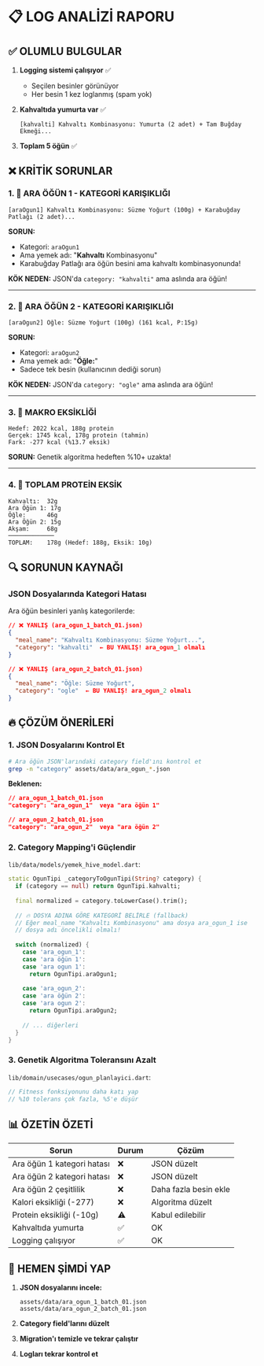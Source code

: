 # 📋 LOG ANALİZİ RAPORU

## ✅ OLUMLU BULGULAR

1. **Logging sistemi çalışıyor** ✅
   - Seçilen besinler görünüyor
   - Her besin 1 kez loglanmış (spam yok)

2. **Kahvaltıda yumurta var** ✅
   ```
   [kahvalti] Kahvaltı Kombinasyonu: Yumurta (2 adet) + Tam Buğday Ekmeği...
   ```

3. **Toplam 5 öğün** ✅

## ❌ KRİTİK SORUNLAR

### 1. 🔴 ARA ÖĞÜN 1 - KATEGORİ KARIŞIKLIĞI

```
[araOgun1] Kahvaltı Kombinasyonu: Süzme Yoğurt (100g) + Karabuğday Patlağı (2 adet)...
```

**SORUN:** 
- Kategori: `araOgun1` 
- Ama yemek adı: "**Kahvaltı** Kombinasyonu"
- Karabuğday Patlağı ara öğün besini ama kahvaltı kombinasyonunda!

**KÖK NEDEN:** JSON'da `category: "kahvalti"` ama aslında ara öğün!

---

### 2. 🔴 ARA ÖĞÜN 2 - KATEGORİ KARIŞIKLIĞI

```
[araOgun2] Öğle: Süzme Yoğurt (100g) (161 kcal, P:15g)
```

**SORUN:**
- Kategori: `araOgun2`
- Ama yemek adı: "**Öğle:**"
- Sadece tek besin (kullanıcının dediği sorun)

**KÖK NEDEN:** JSON'da `category: "ogle"` ama aslında ara öğün!

---

### 3. 🔴 MAKRO EKSİKLİĞİ

```
Hedef: 2022 kcal, 188g protein
Gerçek: 1745 kcal, 178g protein (tahmin)
Fark: -277 kcal (%13.7 eksik)
```

**SORUN:** Genetik algoritma hedeften %10+ uzakta!

---

### 4. 🔴 TOPLAM PROTEİN EKSİK

```
Kahvaltı:  32g
Ara Öğün 1: 17g
Öğle:      46g
Ara Öğün 2: 15g
Akşam:     68g
─────────────
TOPLAM:    178g (Hedef: 188g, Eksik: 10g)
```

## 🔍 SORUNUN KAYNAĞI

### JSON Dosyalarında Kategori Hatası

Ara öğün besinleri yanlış kategorilerde:

```json
// ❌ YANLIŞ (ara_ogun_1_batch_01.json)
{
  "meal_name": "Kahvaltı Kombinasyonu: Süzme Yoğurt...",
  "category": "kahvalti"  ← BU YANLIŞ! ara_ogun_1 olmalı
}

// ❌ YANLIŞ (ara_ogun_2_batch_01.json)
{
  "meal_name": "Öğle: Süzme Yoğurt",
  "category": "ogle"  ← BU YANLIŞ! ara_ogun_2 olmalı
}
```

## 🔥 ÇÖZÜM ÖNERİLERİ

### 1. JSON Dosyalarını Kontrol Et

```bash
# Ara öğün JSON'larındaki category field'ını kontrol et
grep -n "category" assets/data/ara_ogun_*.json
```

**Beklenen:**
```json
// ara_ogun_1_batch_01.json
"category": "ara_ogun_1"  veya "ara öğün 1"

// ara_ogun_2_batch_01.json  
"category": "ara_ogun_2"  veya "ara öğün 2"
```

### 2. Category Mapping'i Güçlendir

`lib/data/models/yemek_hive_model.dart`:

```dart
static OgunTipi _categoryToOgunTipi(String? category) {
  if (category == null) return OgunTipi.kahvalti;
  
  final normalized = category.toLowerCase().trim();
  
  // 🔥 DOSYA ADINA GÖRE KATEGORİ BELİRLE (fallback)
  // Eğer meal_name "Kahvaltı Kombinasyonu" ama dosya ara_ogun_1 ise
  // dosya adı öncelikli olmalı!
  
  switch (normalized) {
    case 'ara_ogun_1':
    case 'ara öğün 1':
    case 'ara ogun 1':
      return OgunTipi.araOgun1;
      
    case 'ara_ogun_2':
    case 'ara öğün 2':
    case 'ara ogun 2':
      return OgunTipi.araOgun2;
      
    // ... diğerleri
  }
}
```

### 3. Genetik Algoritma Toleransını Azalt

`lib/domain/usecases/ogun_planlayici.dart`:

```dart
// Fitness fonksiyonunu daha katı yap
// %10 tolerans çok fazla, %5'e düşür
```

## 📊 ÖZETİN ÖZETİ

| Sorun | Durum | Çözüm |
|-------|-------|-------|
| Ara öğün 1 kategori hatası | ❌ | JSON düzelt |
| Ara öğün 2 kategori hatası | ❌ | JSON düzelt |
| Ara öğün 2 çeşitlilik | ❌ | Daha fazla besin ekle |
| Kalori eksikliği (-277) | ❌ | Algoritma düzelt |
| Protein eksikliği (-10g) | ⚠️ | Kabul edilebilir |
| Kahvaltıda yumurta | ✅ | OK |
| Logging çalışıyor | ✅ | OK |

## 🚀 HEMEN ŞİMDİ YAP

1. **JSON dosyalarını incele:**
   ```
   assets/data/ara_ogun_1_batch_01.json
   assets/data/ara_ogun_2_batch_01.json
   ```

2. **Category field'larını düzelt**

3. **Migration'ı temizle ve tekrar çalıştır**

4. **Logları tekrar kontrol et**
